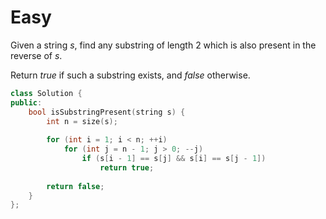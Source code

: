 # Easy

Given a string $s$, find any substring of length 2 which is also present in the reverse of $s$.

Return $true$ if such a substring exists, and $false$ otherwise.

```cpp
class Solution {
public:
    bool isSubstringPresent(string s) {
        int n = size(s);
        
        for (int i = 1; i < n; ++i)
            for (int j = n - 1; j > 0; --j)
                if (s[i - 1] == s[j] && s[i] == s[j - 1])
                    return true;
        
        return false;
    }
};
```

